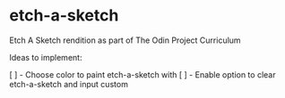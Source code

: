 # etch-a-sketch
Etch A Sketch rendition as part of The Odin Project Curriculum

Ideas to implement:

[ ] - Choose color to paint etch-a-sketch with
[ ] - Enable option to clear etch-a-sketch and input custom 
